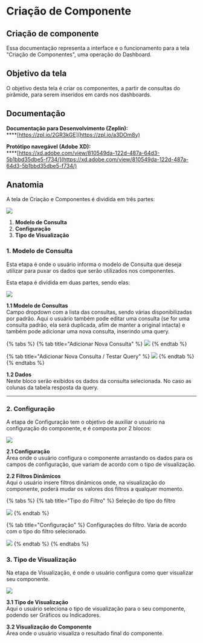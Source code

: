 # Criação de Componente

## Criação de componente

Essa documentação representa a interface e o funcionamento para a tela "Criação de Componentes", uma operação do Dashboard.

## Objetivo da tela <a href="#objetivo-da-tela" id="objetivo-da-tela"></a>

O objetivo desta tela é criar os componentes, a partir de consultas do pirâmide, para serem inseridos em cards nos dashboards.

## Documentação <a href="#documentacao" id="documentacao"></a>

**Documentação para Desenvolvimento (Zeplin):**\
****[https://zpl.io/2GR3kGE​](https://zpl.io/a3DOm8y)

**Protótipo navegável (Adobe XD):**\
****[https://xd.adobe.com/view/810549da-122d-487a-64d3-5b1bbd35dbe5-f734/](https://xd.adobe.com/view/810549da-122d-487a-64d3-5b1bbd35dbe5-f734/)

## Anatomia <a href="#anatomia" id="anatomia"></a>

A tela de Criação e Componentes é dividida em três partes:

![](<../../.gitbook/assets/image (405).png>)

1. **Modelo de Consulta**
2. **Configuração**
3. **Tipo de Visualização**

### 1. Modelo de Consulta <a href="#1-cabecalho-header" id="1-cabecalho-header"></a>

Esta etapa é onde o usuário informa o modelo de Consulta que deseja utilizar para puxar os dados que serão utilizados nos componentes.

Esta etapa é dividida em duas partes, sendo elas:

![](<../../.gitbook/assets/image (385).png>)

**1.1 Modelo de Consultas** \
Campo dropdown com a lista das consultas, sendo várias disponibilizadas por padrão. Aqui o usuário também pode editar uma consulta (se for uma consulta padrão, ela será duplicada, afim de manter a original intacta) e também pode adicionar uma nova consulta, inserindo uma query.

{% tabs %}
{% tab title="Adicionar Nova Consulta" %}
![](<../../.gitbook/assets/image (693).png>)
{% endtab %}

{% tab title="Adicionar Nova Consulta / Testar Query" %}
![](<../../.gitbook/assets/image (704).png>)
{% endtab %}
{% endtabs %}

**1.2 Dados** \
Neste bloco serão exibidos os dados da consulta selecionada. No caso as colunas da tabela resposta da query.

****

### 2. Configuração <a href="#2-conteudo-accordions" id="2-conteudo-accordions"></a>

A etapa de Configuração tem o objetivo de auxiliar o usuário na configuração do componente, e é composta por 2 blocos:

![](<../../.gitbook/assets/image (319).png>)

**2.1 Configuração**\
Área onde o usuário configura o componente arrastando os dados para os campos de configuração, que variam de acordo com o tipo de visualização.

**2.2 Filtros Dinâmicos**\
Aqui o usuário insere filtros dinâmicos onde, na visualização do componente, poderá mudar os valores dos filtros a qualquer momento.

{% tabs %}
{% tab title="Tipo do Filtro" %}
Seleção do tipo do filtro

![](<../../.gitbook/assets/image (321).png>)
{% endtab %}

{% tab title="Configuração" %}
Configurações do filtro. Varia de acordo com o tipo do filtro selecionado.

![](<../../.gitbook/assets/image (351).png>)
{% endtab %}
{% endtabs %}

### 3. Tipo de Visualização <a href="#3-rodape-footer" id="3-rodape-footer"></a>

Na etapa de Visualização, é onde o usuário configura como quer visualizar seu componente.

![](<../../.gitbook/assets/image (666).png>)

**3.1 Tipo de Visualização** \
Aqui o usuário seleciona o tipo de visualização para o seu componente, podendo ser Gráficos ou Indicadores.

**3.2 Visualização do Componente**\
Área onde o usuário visualiza o resultado final do componente.
